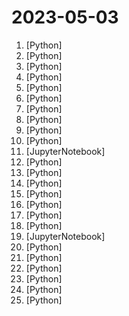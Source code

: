 # 2023-05-03

1. [](https://github.comundefined "Enable everyone to develop, optimize and deploy AI models natively on everyone's devices.") [Python]
2. [](https://github.comundefined "AudioGPT: Understanding and Generating Speech, Music, Sound, and Talking Head") [Python]
3. [](https://github.comundefined "Pandas AI is a Python library that integrates generative artificial intelligence capabilities into Pandas, making dataframes conversational") [Python]
4. [](https://github.comundefined "decentralising the Ai Industry, just some language model api's...") [Python]
5. [](https://github.comundefined "Fix issues with AI-generated pull requests, powered by ChatGPT") [Python]
6. [](https://github.comundefined "") [Python]
7. [](https://github.comundefined "") [Python]
8. [](https://github.comundefined "") [Python]
9. [](https://github.comundefined "🏡 Open source home automation that puts local control and privacy first.") [Python]
10. [](https://github.comundefined "FigmaChain is a set of Python scripts that generate HTML/CSS code based on Figma designs. Using OpenAI's GPT-3 model, FigmaChain enables developers to quickly generate HTML/CSS code from a Figma design input. It also includes a Streamlit-based chatbot interface for interactive code generation.") [Python]
11. [](https://github.comundefined "Free AUTOGPT with NO API is a repository that offers a simple version of Autogpt, an autonomous AI agent capable of performing tasks independently. Unlike other versions, our implementation does not rely on any paid OpenAI API, making it accessible to anyone.") [JupyterNotebook]
12. [](https://github.comundefined "Bringing large-language models and chat to web browsers. Everything runs inside the browser with no server support.") [Python]
13. [](https://github.comundefined "Stable Diffusion web UI") [Python]
14. [](https://github.comundefined "Stable diffusion webui based on diffusers.") [Python]
15. [](https://github.comundefined "Deforum extension script for AUTOMATIC1111's Stable Diffusion webui") [Python]
16. [](https://github.comundefined "Fine-tuning LLaMA to follow Instructions within 1 Hour and 1.2M Parameters") [Python]
17. [](https://github.comundefined "A youtube-dl fork with additional features and fixes") [Python]
18. [](https://github.comundefined "WizardLM: Empowering Large Pre-Trained Language Models to Follow Complex Instructions") [Python]
19. [](https://github.comundefined "《面向开发者的 ChatGPT 提示词工程》非官方版中英双语字幕 Unofficial subtitles of ChatGPT Prompt Engineering for Developers") [JupyterNotebook]
20. [](https://github.comundefined "AI-Relational Database System | SQL meets Deep Learning") [Python]
21. [](https://github.comundefined "ChatGPT interface with better UI") [Python]
22. [](https://github.comundefined "Collect Lots of Shadowsocks, ShadowsocksR, Trojan, Vmess from Public Sources & Filter Best Nodes By Speed") [Python]
23. [](https://github.comundefined "🍰 Desktop utility to download images/videos/music/text from various websites, and more.") [Python]
24. [](https://github.comundefined "VITS: Conditional Variational Autoencoder with Adversarial Learning for End-to-End Text-to-Speech") [Python]
25. [](https://github.comundefined "The AutoGPT Crypto Plugin is a software tool that enables traders to connect their Crypto wallet or exchange to Auto-GPT.") [Python]
